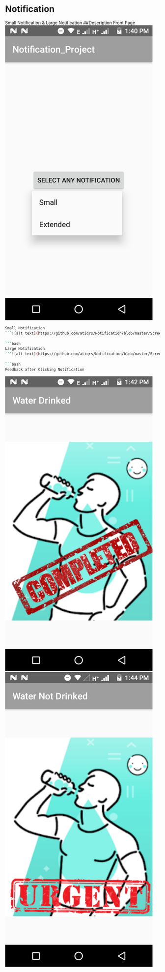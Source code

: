 # Notification
Small Notification &amp; Large Notification
##Description
Front Page
![alt text](https://github.com/atiqrs/Notification/blob/master/Screenshot/popupMenu.png)

```bash
Small Notification
```![alt text](https://github.com/atiqrs/Notification/blob/master/Screenshot/SmallNotifi_2.png)

```bash
Large Notification
```![alt text](https://github.com/atiqrs/Notification/blob/master/Screenshot/BigNotifi_1.png)

```bash
Feedback after Clicking Notification
```
![alt text](https://github.com/atiqrs/Notification/blob/master/Screenshot/Complete.png)
![alt text](https://github.com/atiqrs/Notification/blob/master/Screenshot/Urgent.png)
